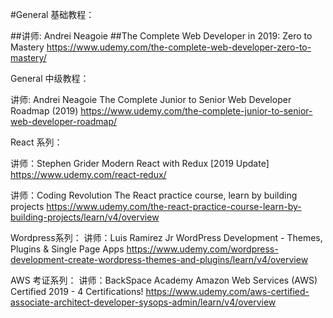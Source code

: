 #General 基础教程：

##讲师: Andrei Neagoie
##The Complete Web Developer in 2019: Zero to Mastery
https://www.udemy.com/the-complete-web-developer-zero-to-mastery/

General 中级教程：

讲师: Andrei Neagoie
The Complete Junior to Senior Web Developer Roadmap (2019)
https://www.udemy.com/the-complete-junior-to-senior-web-developer-roadmap/



React 系列：

讲师：Stephen Grider
Modern React with Redux [2019 Update]
https://www.udemy.com/react-redux/


讲师：Coding Revolution
The React practice course, learn by building projects
https://www.udemy.com/the-react-practice-course-learn-by-building-projects/learn/v4/overview







Wordpress系列：
讲师：Luis Ramirez Jr
WordPress Development - Themes, Plugins & Single Page Apps
https://www.udemy.com/wordpress-development-create-wordpress-themes-and-plugins/learn/v4/overview


AWS 考证系列：
讲师：BackSpace Academy
Amazon Web Services (AWS) Certified 2019 - 4 Certifications!
https://www.udemy.com/aws-certified-associate-architect-developer-sysops-admin/learn/v4/overview
